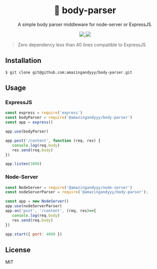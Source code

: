 <h1 align="center">
👷 body-parser
</h1>
<p align="center">
A simple body parser middleware for node-server or ExpressJS.
</p>

<p align="center">
   <a href="https://github.com/amazingandyyy/body-parser/blob/master/LICENSE">
      <img src="https://img.shields.io/badge/License-MIT-green.svg" />
   </a>
   <a href="https://circleci.com/gh/amazingandyyy/body-parser">
      <img src="https://circleci.com/gh/amazingandyyy/body-parser.svg?style=svg" />
   </a>
</p>

> Zero dependency
> less than 40 lines
> compatible to ExpressJS

## Installation

```shell
$ git clone git@github.com:amazingandyyy/body-parser.git
```

## Usage

### ExpressJS

```javascript
const express = require('express')
const bodyParser = require('@amazingandyyy/body-parser')
const app = express()

app.use(bodyParser)

app.post('/content', function (req, res) {
   console.log(req.body)
   res.send(req.body)
})

app.listen(3000)
```

### Node-Server

```javascript
const NodeServer = require('@amazingandyyy/node-server')
const nodeServerParser = require('@amazingandyyy/body-parser');

const app = new NodeServer()
app.use(nodeServerParser)
app.on('post', '/content', (req, res)=>{
   console.log(req.body)
   res.send(req.body)
})

app.start({ port: 4000 })

```


## License

MIT
